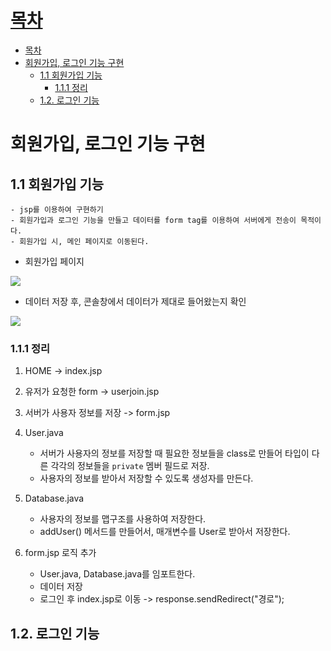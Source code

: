 # [목차](#목차)
- [목차](#목차)
- [회원가입, 로그인 기능 구현](#회원가입-로그인-기능-구현)
  - [1.1 회원가입 기능](#11-회원가입-기능)
    - [1.1.1 정리](#111-정리)
  - [1.2. 로그인 기능](#12-로그인-기능)

# 회원가입, 로그인 기능 구현

## 1.1 회원가입 기능
```text
- jsp를 이용하여 구현하기
- 회원가입과 로그인 기능을 만들고 데이터를 form tag를 이용하여 서버에게 전송이 목적이다.
- 회원가입 시, 메인 페이지로 이동된다.
```

- 회원가입 페이지

![](https://images.velog.io/images/withcolinsong/post/96af47a9-8b33-4297-a53b-dcc126ebbf10/ezgif.com-gif-maker%20(3).gif)

- 데이터 저장 후, 콘솔창에서 데이터가 제대로 들어왔는지 확인

![](https://images.velog.io/images/withcolinsong/post/04d2dea6-39f6-4fc7-b1c2-a33a77249794/image.png)

### 1.1.1 정리

1. HOME -> index.jsp
2. 유저가 요청한 form -> userjoin.jsp
3. 서버가 사용자 정보를 저장 -> form.jsp
4. User.java
   - 서버가 사용자의 정보를 저장할 때 필요한 정보들을 class로 만들어 타입이 다른 각각의 정보들을 `private` 멤버 필드로 저장. 
   - 사용자의 정보를 받아서 저장할 수 있도록 생성자를 만든다.

5. Database.java
    - 사용자의 정보를 맵구조를 사용하여 저장한다.
    - addUser() 메서드를 만들어서, 매개변수를 User로 받아서 저장한다.

6. form.jsp 로직 추가
    - User.java, Database.java를 임포트한다.
    - 데이터 저장
    - 로그인 후 index.jsp로 이동 -> response.sendRedirect("경로");

## 1.2. 로그인 기능



